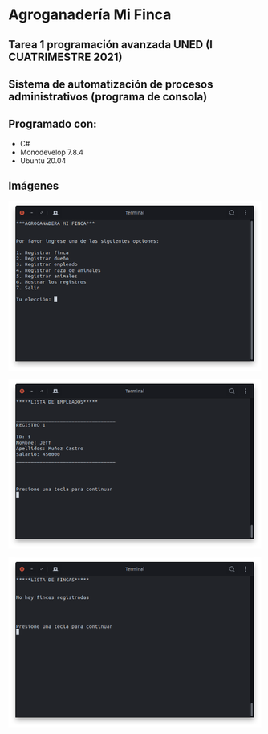 # Agroganadería Mi Finca

## Tarea 1 programación avanzada UNED (I CUATRIMESTRE 2021)

## Sistema de automatización de procesos administrativos (programa de consola)

## Programado con:

* C#
* Monodevelop 7.8.4
* Ubuntu 20.04

## Imágenes

!["Menú principal"](image1.png)

!["Lista de empleados"](image2.png)

!["Lista de fincas"](image3.png)

